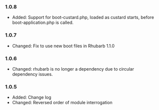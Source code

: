 ### 1.0.8

* Added:	Support for boot-custard.php, loaded as custard starts, before boot-application.php is called.

### 1.0.7

* Changed:	Fix to use new boot files in Rhubarb 1.1.0

### 1.0.6

* Changed:   	rhubarb is no longer a dependency due to circular dependency issues.

### 1.0.5

* Added: 	Change log
* Changed:	Reversed order of module interrogation

